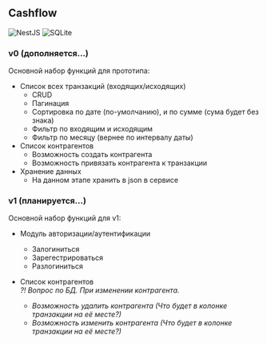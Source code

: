 ## Cashflow
![NestJS](https://img.shields.io/badge/nestjs-%23E0234E.svg?style=for-the-badge&logo=nestjs&logoColor=white)
![SQLite](https://img.shields.io/badge/sqlite-%2307405e.svg?style=for-the-badge&logo=sqlite&logoColor=white)

### v0 (дополняется...)
Основной набор функций для прототипа:
- Список всех транзакций (входящих/исходящих)
    - CRUD
    - Пагинация
    - Сортировка по дате (по-умолчанию), и по сумме (сума будет без знака)
    - Фильтр по входящим и исходящим
    - Фильтр по месяцу (вернее по интервалу даты)
- Список контрагентов
    - Возможность создать контрагента
    - Возможность привязать контрагента к транзакции
- Хранение данных
  - На данном этапе хранить в json в сервисе

### v1 (планируется...)
Основной набор функций для v1:
- Модуль авторизации/аутентификации
    - Залогиниться
    - Зарегестрироваться
    - Разлогиниться

- Список контрагентов<br />
  <i>?! Вопрос по БД. При изменении контрагента.<i/>
    - Возможность удалить контрагента (Что будет в колонке транзакции на её месте?)
    - Возможность изменить контрагента (Что будет в колонке транзакции на её месте?)
